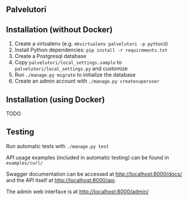 Palvelutori
------------

## Installation (without Docker)

1. Create a virtualenv (e.g. `mkvirtualenv palvelutori -p python3`)
2. Install Python dependencies: `pip install -r requirements.txt`
3. Create a Postgresql database
4. Copy `palvelutori/local_settings.sample` to `palvelutori/local_settings.py` and customize
5. Run `./manage.py migrate` to initialize the database
6. Create an admin account with `./manage.py createsuperuser`

## Installation (using Docker)

TODO

## Testing

Run automatic tests with `./manage.py test`

API usage examples (included in automatic testing) can be found in `examples/curl/`

Swagger documentation can be accessed at <http://localhost:8000/docs/>
and the API itself at <http://localhost:8000/api>.

The admin web interface is at <http://localhost:8000/admin/>

